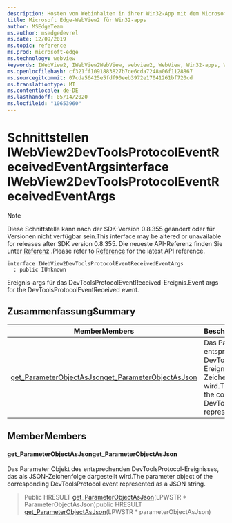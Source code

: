```yaml
---
description: Hosten von Webinhalten in ihrer Win32-App mit dem Microsoft Edge WebView2-Steuerelement
title: Microsoft Edge-WebView2 für Win32-apps
author: MSEdgeTeam
ms.author: msedgedevrel
ms.date: 12/09/2019
ms.topic: reference
ms.prod: microsoft-edge
ms.technology: webview
keywords: IWebView2, IWebView2WebView, webview2, WebView, Win32-apps, Win32, Edge
ms.openlocfilehash: cf321ff1091883827b7ce6cda7248a06f1128867
ms.sourcegitcommit: 07cda56425e5fdf90eeb3972e17041261bf720cd
ms.translationtype: MT
ms.contentlocale: de-DE
ms.lasthandoff: 05/14/2020
ms.locfileid: "10653960"
---
```

# <span data-ttu-id="e5d19-104">Schnittstellen IWebView2DevToolsProtocolEventReceivedEventArgs</span><span class="sxs-lookup"><span data-stu-id="e5d19-104">interface IWebView2DevToolsProtocolEventReceivedEventArgs</span></span> 

> [!NOTE]
> <span data-ttu-id="e5d19-105">Diese Schnittstelle kann nach der SDK-Version 0.8.355 geändert oder für Versionen nicht verfügbar sein.</span><span class="sxs-lookup"><span data-stu-id="e5d19-105">This interface may be altered or unavailable for releases after SDK version 0.8.355.</span></span> <span data-ttu-id="e5d19-106">Die neueste API-Referenz finden Sie unter [Referenz](../../../webview2-api-reference.md) .</span><span class="sxs-lookup"><span data-stu-id="e5d19-106">Please refer to [Reference](../../../webview2-api-reference.md) for the latest API reference.</span></span>

```
interface IWebView2DevToolsProtocolEventReceivedEventArgs
  : public IUnknown
```

<span data-ttu-id="e5d19-107">Ereignis-args für das DevToolsProtocolEventReceived-Ereignis.</span><span class="sxs-lookup"><span data-stu-id="e5d19-107">Event args for the DevToolsProtocolEventReceived event.</span></span>

## <span data-ttu-id="e5d19-108">Zusammenfassung</span><span class="sxs-lookup"><span data-stu-id="e5d19-108">Summary</span></span>

 <span data-ttu-id="e5d19-109">Member</span><span class="sxs-lookup"><span data-stu-id="e5d19-109">Members</span></span>                        | <span data-ttu-id="e5d19-110">Beschreibungen</span><span class="sxs-lookup"><span data-stu-id="e5d19-110">Descriptions</span></span>
--------------------------------|---------------------------------------------
[<span data-ttu-id="e5d19-111">get_ParameterObjectAsJson</span><span class="sxs-lookup"><span data-stu-id="e5d19-111">get_ParameterObjectAsJson</span></span>](#get_parameterobjectasjson) | <span data-ttu-id="e5d19-112">Das Parameter Objekt des entsprechenden DevToolsProtocol-Ereignisses, das als JSON-Zeichenfolge dargestellt wird.</span><span class="sxs-lookup"><span data-stu-id="e5d19-112">The parameter object of the corresponding DevToolsProtocol event represented as a JSON string.</span></span>

## <span data-ttu-id="e5d19-113">Member</span><span class="sxs-lookup"><span data-stu-id="e5d19-113">Members</span></span>

#### <span data-ttu-id="e5d19-114">get_ParameterObjectAsJson</span><span class="sxs-lookup"><span data-stu-id="e5d19-114">get_ParameterObjectAsJson</span></span> 

<span data-ttu-id="e5d19-115">Das Parameter Objekt des entsprechenden DevToolsProtocol-Ereignisses, das als JSON-Zeichenfolge dargestellt wird.</span><span class="sxs-lookup"><span data-stu-id="e5d19-115">The parameter object of the corresponding DevToolsProtocol event represented as a JSON string.</span></span>

> <span data-ttu-id="e5d19-116">Public HRESULT [get_ParameterObjectAsJson](#get_parameterobjectasjson)(LPWSTR \* ParameterObjectAsJson)</span><span class="sxs-lookup"><span data-stu-id="e5d19-116">public HRESULT [get_ParameterObjectAsJson](#get_parameterobjectasjson)(LPWSTR \* parameterObjectAsJson)</span></span>

